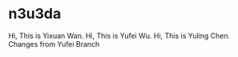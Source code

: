 # n3u3da
Hi, This is Yixuan Wan.
Hi, This is Yufei Wu.
Hi, This is Yuling Chen.
Changes from Yufei Branch